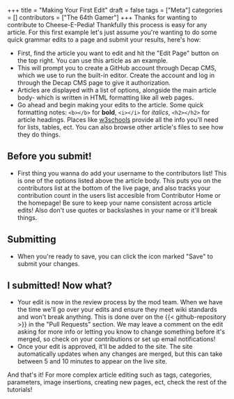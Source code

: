 +++
title = "Making Your First Edit"
draft = false
tags = ["Meta"]
categories = []
contributors = ["The 64th Gamer"]
+++
Thanks for wanting to contribute to Cheese-E-Pedia! Thankfully this process is easy for any article. For this first example let's just assume you're wanting to do some quick grammar edits to a page and submit your results, here's how:

- First, find the article you want to edit and hit the "Edit Page" button on the top right. You can use this article as an example.
- This will prompt you to create a GitHub account through Decap CMS, which we use to run the built-in editor. Create the account and log in through the Decap CMS page to give it authorization.
- Articles are displayed with a list of options, alongside the main article body- which is written in HTML formatting like all web pages.
- Go ahead and begin making your edits to the article. Some quick formatting notes: `<b></b>` for **bold**, `<i></i>` for *italics*, `<h2></h2>` for article headings. Places like [w3schools](https://www.w3schools.com/html/) provide all the info you'll need for lists, tables, ect. You can also browse other article's files to see how they do things.

## Before you submit!

- First thing you wanna do add your username to the contributors list! This is one of the options listed above the article body. This puts you on the contributors list at the bottom of the live page, and also tracks your contribution count in the users list accesible from Contributor Home or the homepage! Be sure to keep your name consistent across article edits! Also don't use quotes or backslashes in your name or it'll break things.

## Submitting

- When you're ready to save, you can click the icon marked "Save" to submit your changes.

## I submitted! Now what?

- Your edit is now in the review process by the mod team. When we have the time we'll go over your edits and ensure they meet wiki standards and won't break anything. This is done over on the {{< github-repository >}} in the "Pull Requests" section. We may leave a comment on the edit asking for more info or letting you know to change something before it's merged, so check on your contributions or set up email notifications!
- Once your edit is approved, it'll be added to the site. The site automatically updates when any changes are merged, but this can take between 5 and 10 minutes to appear on the live site.

And that's it! For more complex article editing such as tags, categories, parameters, image insertions, creating new pages, ect, check the rest of the tutorials!
